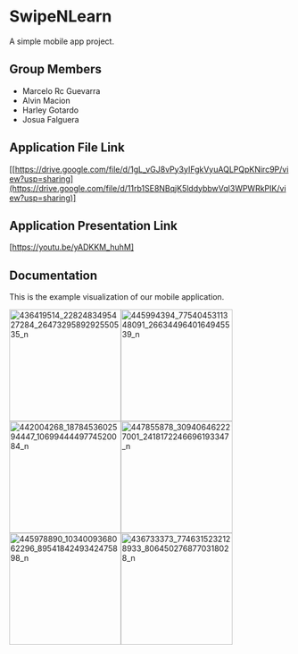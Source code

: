 # SwipeNLearn

A simple mobile app project.

## Group Members
- Marcelo Rc Guevarra
- Alvin Macion
- Harley Gotardo
- Josua Falguera

## Application File Link
[[https://drive.google.com/file/d/1gL_vGJ8vPy3yIFgkVyuAQLPQpKNirc9P/view?usp=sharing](https://drive.google.com/file/d/11rb1SE8NBqjK5lddybbwVql3WPWRkPIK/view?usp=sharing)]

## Application Presentation Link
[https://youtu.be/yADKKM_huhM]

## Documentation

This is the example visualization of our mobile application.

<div style="display: flex; flex-wrap: wrap;">
  <img src="https://github.com/alvnmacion/SwipeNLearn/assets/108714610/0e0f4caa-6cbd-4e29-bcbf-b9d2c7aa0da0" alt="436419514_2282483495427284_2647329589292550535_n" width="200">
  <img src="https://github.com/alvnmacion/SwipeNLearn/assets/108714610/a4fff71c-dbec-4870-b471-041e4d3ad1e3" alt="445994394_7754045311348091_2663449640164945539_n" width="200">
  <img src="https://github.com/alvnmacion/SwipeNLearn/assets/108714610/fd504431-1eaf-4c55-9c94-7d0514b033e6" alt="442004268_1878453602594447_1069944449774520084_n" width="200">
  <img src="https://github.com/alvnmacion/SwipeNLearn/assets/108714610/6c115e98-b4dd-4008-a455-c9a3f6561da0" alt="447855878_309406462227001_2418172246696193347_n" width="200">
  <img src="https://github.com/alvnmacion/SwipeNLearn/assets/108714610/f7319d06-8d38-44a3-8964-b31b6e7c9a7a" alt="445978890_1034009368062296_8954184249342475898_n" width="200">
  <img src="https://github.com/alvnmacion/SwipeNLearn/assets/108714610/7da5a9a7-82f6-4d05-89cd-8ae6696193eb" alt="436733373_7746315232128933_8064502768770318028_n" width="200">
</div>

